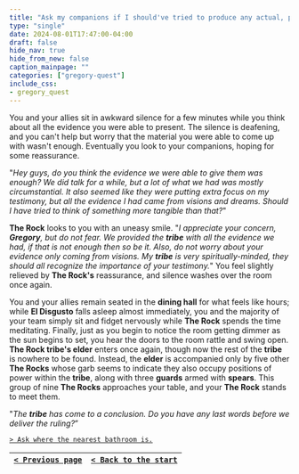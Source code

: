 ```yaml
---
title: "Ask my companions if I should've tried to produce any actual, physical evidence at some point."
type: "single"
date: 2024-08-01T17:47:00-04:00
draft: false
hide_nav: true
hide_from_new: false
caption_mainpage: ""
categories: ["gregory-quest"]
include_css:
- gregory_quest
---
```


You and your allies sit in awkward silence for a few minutes while you think about all the evidence you were able to present. The silence is deafening, and you can't help but worry that the material you were able to come up with wasn't enough. Eventually you look to your companions, hoping for some reassurance.

"*Hey guys, do you think the evidence we were able to give them was enough? We did talk for a while, but a lot of what we had was mostly circumstantial. It also seemed like they were putting extra focus on my testimony, but all the evidence I had came from visions and dreams. Should I have tried to think of something more tangible than that?*"

**The Rock** looks to you with an uneasy smile. "*I appreciate your concern, **Gregory**, but do not fear. We provided the **tribe** with all the evidence we had, if that is not enough then so be it. Also, do not worry about your evidence only coming from visions. My **tribe** is very spiritually-minded, they should all recognize the importance of your testimony.*" You feel slightly relieved by **The Rock's** reassurance, and silence washes over the room once again.

You and your allies remain seated in the **dining hall** for what feels like hours; while **El Disgusto** falls asleep almost immediately, you and the majority of your team simply sit and fidget nervously while **The Rock** spends the time meditating. Finally, just as you begin to notice the room getting dimmer as the sun begins to set, you hear the doors to the room rattle and swing open. **The Rock tribe's elder** enters once again, though now the rest of the **tribe** is nowhere to be found. Instead, the **elder** is accompanied only by five other **The Rocks** whose garb seems to indicate they also occupy positions of power within the **tribe**, along with three **guards** armed with **spears**. This group of nine **The Rocks** approaches your table, and your **The Rock** stands to meet them.

"*The **tribe** has come to a conclusion. Do you have any last words before we deliver the ruling?*”

[``> Ask where the nearest bathroom is.``](../146)

|[``< Previous page``](../144)|[``< Back to the start``](../)|
|---|---|